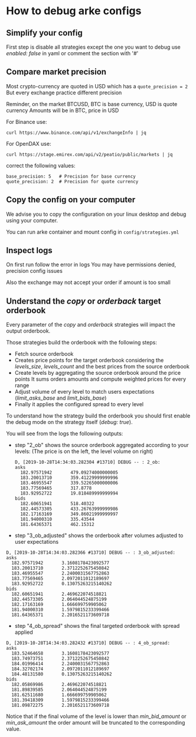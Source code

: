 # How to debug arke configs

## Simplify your config

First step is disable all strategies except the one you want to debug
use *enabled: false* in yaml or comment the section with '#'

##  Compare market precision

Most crypto-currency are quoted in USD which has a `quote_precision = 2`
But every exchange practice different precision

Reminder, on the market BTCUSD, BTC is base currency, USD is quote currency
Amounts will be in BTC, price in USD

For Binance use:
```
curl https://www.binance.com/api/v1/exchangeInfo | jq
```

For OpenDAX use:
```
curl https://stage.emirex.com/api/v2/peatio/public/markets | jq
```

correct the following values:
```
base_precision: 5   # Precision for base currency
quote_precision: 2  # Precision for quote currency
```

## Copy the config on your computer

We advise you to copy the configuration on your linux desktop
and debug using your computer.

You can run arke container and mount config in `config/strategies.yml`

## Inspect logs

On first run follow the error in logs
You may have permissions denied, precision config issues

Also the exchange may not accept your order if amount is too small



## Understand the *copy* or *orderback* target orderbook

Every parameter of the *copy* and *orderback* strategies will impact the output orderbook.

Those strategies build the orderbook with the following steps:

- Fetch source orderbook
- Creates price points for the target orderbook considering the *levels_size*, *levels_count* and the best prices from the source orderbook
- Create levels by aggregating the source orderbook around the price points
  It sums orders amounts and compute weighted prices for every range
- Adjust volume of every level to match users expectations (*limit_asks_base* and *limit_bids_base*)
- Finally it applies the configured spread to every level

To understand how the strategy build the orderbook you should first enable the debug mode on the strategy itself (*debug: true*).

You will see from the logs the following outputs:

- step "2_ob" shows the source orderbook aggregated according to your levels:
  (The price is on the left, the level volume on right)

  ```D, [2019-10-28T14:34:03.282304 #13710] DEBUG -- : 2_ob:
  D, [2019-10-28T14:34:03.282304 #13710] DEBUG -- : 2_ob:
  asks
    182.97571942       479.09274000000005
    183.20013710       359.41229999999996
    183.46955547       339.52265000000006
    183.77569465       317.8778
    183.92952722       19.818489999999994
  bids
    182.60651941       518.40322
    182.44573305       433.26763999999986
    182.17163169       349.86021999999997
    181.94000310       335.43544
    181.64365371       462.15312
  ```

- step "3_ob_adjusted" shows the orderbook after volumes adjusted to user expectations

```
D, [2019-10-28T14:34:03.282366 #13710] DEBUG -- : 3_ob_adjusted:
asks
  182.97571942       3.1608178423092577
  183.20013710       2.3712252675450842
  183.46955547       2.2400031567752863
  183.77569465       2.0972011012189697
  183.92952722       0.13075263215140262
bids
  182.60651941       2.469622074518821
  182.44573305       2.064044524875199
  182.17163169       1.666699759905062
  181.94000310       1.5979815233399466
  181.64365371       2.2016521173609718
```



- step "4_ob_spread" shows the final targeted orderbook with spread applied

```
D, [2019-10-28T14:34:03.282432 #13710] DEBUG -- : 4_ob_spread:
asks
  183.52464658       3.1608178423092577
  183.74973751       2.3712252675450842
  184.01996414       2.2400031567752863
  184.32702174       2.0972011012189697
  184.48131580       0.13075263215140262
bids
  182.05869986       2.469622074518821
  181.89839585       2.064044524875199
  181.62511680       1.666699759905062
  181.39418309       1.5979815233399466
  181.09872275       2.2016521173609718
```

Notice that if the final volume of the level is lower than *min_bid_amount* or *min_ask_amount* the order amount will be truncated to the corresponding value.
